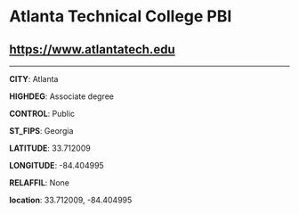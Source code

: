# Atlanta Technical College PBI
## <https://www.atlantatech.edu>
---
**CITY**: Atlanta

**HIGHDEG**: Associate degree

**CONTROL**: Public

**ST_FIPS**: Georgia

**LATITUDE**: 33.712009

**LONGITUDE**: -84.404995

**RELAFFIL**: None

**location**: 33.712009, -84.404995